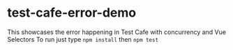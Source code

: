 # test-cafe-error-demo
This showcases the error happening in Test Cafe with concurrency and Vue Selectors
To run just type
```npm install```
then
```npm test```
